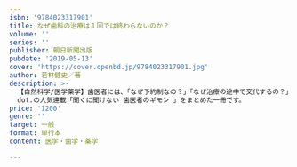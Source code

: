 ```yaml
---
isbn: '9784023317901'
title: なぜ歯科の治療は１回では終わらないのか？
volume: ''
series: ''
publisher: 朝日新聞出版
pubdate: '2019-05-13'
cover: 'https://cover.openbd.jp/9784023317901.jpg'
author: 若林健史／著
description: >-
  【自然科学/医学薬学】歯医者には、「なぜ予約制なの？」「なぜ治療の途中で交代するの？」といった疑問がいっぱい。そんな歯科の数々の疑問に、若林健史歯科医師が答えるAERA
  dot.の人気連載「聞くに聞けない 歯医者のギモン 」をまとめた一冊です。
price: '1200'
genre: ''
target: 一般
format: 単行本
content: 医学・歯学・薬学

---
```

